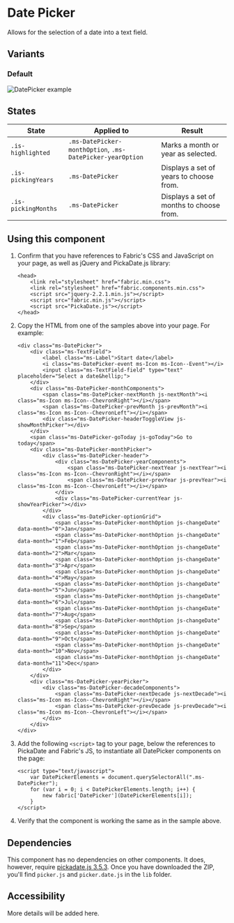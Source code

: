 # Date Picker
Allows for the selection of a date into a text field.

## Variants

### Default


![DatePicker example](https://raw.githubusercontent.com/OfficeDev/office-ui-fabric-js/master/ghdocs/component_images/DatePicker-default.png)


## States
State | Applied to | Result
 --- | --- | ---
`.is-highlighted` | `.ms-DatePicker-monthOption`, `.ms-DatePicker-yearOption` | Marks a month or year as selected.
`.is-pickingYears` | `.ms-DatePicker` | Displays a set of years to choose from.
`.is-pickingMonths` | `.ms-DatePicker` | Displays a set of months to choose from.

## Using this component
1. Confirm that you have references to Fabric's CSS and JavaScript on your page, as well as jQuery and PickaDate.js library:

	```
    <head>
        <link rel="stylesheet" href="fabric.min.css">
        <link rel="stylesheet" href="fabric.components.min.css">
        <script src="jquery-2.2.1.min.js"></script>
        <script src="fabric.min.js"></script>
        <script src="PickaDate.js"></script>
    </head>
	```

2. Copy the HTML from one of the samples above into your page. For example:

	```
    <div class="ms-DatePicker">
        <div class="ms-TextField">
            <label class="ms-Label">Start date</label>
            <i class="ms-DatePicker-event ms-Icon ms-Icon--Event"></i>
            <input class="ms-TextField-field" type="text" placeholder="Select a date&hellip;">
        </div>
        <div class="ms-DatePicker-monthComponents">
            <span class="ms-DatePicker-nextMonth js-nextMonth"><i class="ms-Icon ms-Icon--ChevronRight"></i></span>
            <span class="ms-DatePicker-prevMonth js-prevMonth"><i class="ms-Icon ms-Icon--ChevronLeft"></i></span>
            <div class="ms-DatePicker-headerToggleView js-showMonthPicker"></div>
        </div>
        <span class="ms-DatePicker-goToday js-goToday">Go to today</span>
        <div class="ms-DatePicker-monthPicker">
            <div class="ms-DatePicker-header">
                <div class="ms-DatePicker-yearComponents">
                    <span class="ms-DatePicker-nextYear js-nextYear"><i class="ms-Icon ms-Icon--ChevronRight"></i></span>
                    <span class="ms-DatePicker-prevYear js-prevYear"><i class="ms-Icon ms-Icon--ChevronLeft"></i></span>
                </div>
                <div class="ms-DatePicker-currentYear js-showYearPicker"></div>
            </div>
            <div class="ms-DatePicker-optionGrid">
                <span class="ms-DatePicker-monthOption js-changeDate" data-month="0">Jan</span>
                <span class="ms-DatePicker-monthOption js-changeDate" data-month="1">Feb</span>
                <span class="ms-DatePicker-monthOption js-changeDate" data-month="2">Mar</span>
                <span class="ms-DatePicker-monthOption js-changeDate" data-month="3">Apr</span>
                <span class="ms-DatePicker-monthOption js-changeDate" data-month="4">May</span>
                <span class="ms-DatePicker-monthOption js-changeDate" data-month="5">Jun</span>
                <span class="ms-DatePicker-monthOption js-changeDate" data-month="6">Jul</span>
                <span class="ms-DatePicker-monthOption js-changeDate" data-month="7">Aug</span>
                <span class="ms-DatePicker-monthOption js-changeDate" data-month="8">Sep</span>
                <span class="ms-DatePicker-monthOption js-changeDate" data-month="9">Oct</span>
                <span class="ms-DatePicker-monthOption js-changeDate" data-month="10">Nov</span>
                <span class="ms-DatePicker-monthOption js-changeDate" data-month="11">Dec</span>
            </div>
        </div>
        <div class="ms-DatePicker-yearPicker">
            <div class="ms-DatePicker-decadeComponents">
                <span class="ms-DatePicker-nextDecade js-nextDecade"><i class="ms-Icon ms-Icon--ChevronRight"></i></span>
                <span class="ms-DatePicker-prevDecade js-prevDecade"><i class="ms-Icon ms-Icon--ChevronLeft"></i></span>
            </div>
        </div>
    </div>
	```


3. Add the following `<script>` tag to your page, below the references to PickaDate and Fabric's JS, to instantiate all DatePicker components on the page:

	```
    <script type="text/javascript">
        var DatePickerElements = document.querySelectorAll(".ms-DatePicker");
        for (var i = 0; i < DatePickerElements.length; i++) {
            new fabric['DatePicker'](DatePickerElements[i]);
        }
    </script>
	```

4. Verify that the component is working the same as in the sample above.

## Dependencies
This component has no dependencies on other components. It does, however, require [pickadate.js 3.5.3](https://github.com/amsul/pickadate.js/releases/tag/3.5.3). Once you have downloaded the ZIP, you'll find `picker.js` and `picker.date.js` in the `lib` folder.

## Accessibility
More details will be added here.

